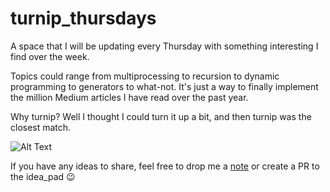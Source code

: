 # turnip_thursdays

A space that I will be updating every Thursday with something interesting I find over the week. 

Topics could range from multiprocessing to recursion to dynamic programming to generators to what-not. It's just a way to finally implement the million Medium articles I have read over the past year. 

Why turnip? Well I thought I could turn it up a bit, and then turnip was the closest match.

![Alt Text](https://media.giphy.com/media/pOJSTsYw7fVVyPvThs/giphy.gif)

If you have any ideas to share, feel free to drop me a [note](aman.middha@gmail.com) or create a PR to the idea_pad :wink:
